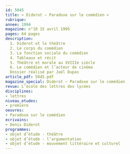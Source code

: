 ```yaml
---
id: 5045
title: « Diderot – Paradoxe sur le comédien »
rubrique: 
annee: 1994
magazine: n°10 15 avril 1995
pages: 64 pages
description: 
  1. Diderot et le théâtre
  2. Le corps du comédien
  3. La fonction sociale du comédien
  4. Tableaux et récit
  5. Théâtre et morale au XVIIIe siècle
  6. Le comédien et l’acteur de cinéma
  Dossier réalisé par Joël Dupas
article_pdf: 5045.pdf
magazine_special: Diderot – Paradoxe sur le comédien
revue: L’école des lettres des lycées
disciplines:
- lettres
niveau_etudes:
- première
oeuvres:
- Paradoxe sur le comédien
ecrivains:
- Denis Diderot
programmes:
- objet d’étude - théâtre
- objet d’étude - l’argumentation
- objet d’étude - mouvement littéraire et culturel
---
```

